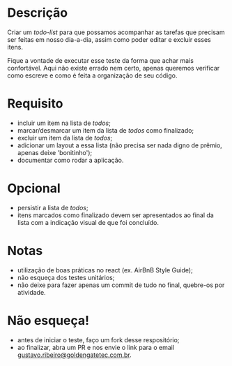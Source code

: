 # Descrição

Criar um _todo-list_ para que possamos acompanhar as tarefas que precisam ser feitas em nosso dia-a-dia, assim como poder editar e excluir esses itens.

Fique a vontade de executar esse teste da forma que achar mais confortável.
Aqui não existe errado nem certo, apenas queremos verificar como escreve e como é feita a organização de seu código.

# Requisito
- incluir um item na lista de _todos_;
- marcar/desmarcar um item da lista de _todos_ como finalizado;
- excluir um item da lista de _todos_;
- adicionar um layout a essa lista (não precisa ser nada digno de prêmio, apenas deixe 'bonitinho');
- documentar como rodar a aplicação.

# Opcional
- persistir a lista de _todos_;
- itens marcados como finalizado devem ser apresentados ao final da lista com a indicação visual de que foi concluído.

# Notas
- utilização de boas práticas no react (ex. AirBnB Style Guide);
- não esqueça dos testes unitários;
- não deixe para fazer apenas um commit de tudo no final, quebre-os por atividade.

# Não esqueça!
- antes de iniciar o teste, faço um fork desse respositório;
- ao finalizar, abra um PR e nos envie o link para o email gustavo.ribeiro@goldengatetec.com.br.
